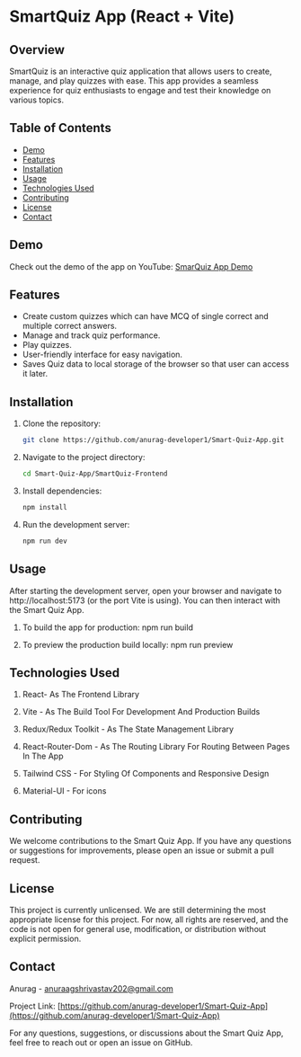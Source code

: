 # SmartQuiz App (React + Vite)

## Overview
SmartQuiz is an interactive quiz application that allows users to create, manage, and play quizzes with ease. This app provides a seamless experience for quiz enthusiasts to engage and test their knowledge on various topics.

## Table of Contents
- [Demo](#demo)
- [Features](#features)
- [Installation](#installation)
- [Usage](#usage)
- [Technologies Used](#technologies-used)
- [Contributing](#contributing)
- [License](#license)
- [Contact](#contact)

## Demo
Check out the demo of the app on YouTube: [SmarQuiz App Demo](https://www.youtube.com/watch?v=xPa0TQKsPho)

## Features
- Create custom quizzes which can have MCQ of single correct and multiple correct answers.
- Manage and track quiz performance.
- Play quizzes. 
- User-friendly interface for easy navigation.
- Saves Quiz data to local storage of the browser so that user can access it later.


## Installation
1. Clone the repository:
   ```bash
   git clone https://github.com/anurag-developer1/Smart-Quiz-App.git

2. Navigate to the project directory:
   ```bash
   cd Smart-Quiz-App/SmartQuiz-Frontend

4. Install dependencies:
   ```bash
   npm install

5. Run the development server:
   ```bash
   npm run dev

## Usage

After starting the development server, open your browser and navigate to http://localhost:5173 (or the port Vite is using). You can then interact with the Smart Quiz App.  

1. To build the app for production:
   npm run build

2. To preview the production build locally:
   npm run preview


## Technologies Used

1. React- As The Frontend Library

2. Vite - As The Build Tool For Development And Production Builds

3. Redux/Redux Toolkit - As The State Management Library

4. React-Router-Dom - As The Routing Library For Routing Between Pages In The App

5. Tailwind CSS - For Styling Of Components and Responsive Design

6. Material-UI - For icons

## Contributing

We welcome contributions to the Smart Quiz App. If you have any questions or suggestions for improvements, please open an issue or submit a pull request.

## License

This project is currently unlicensed. We are still determining the most appropriate license for this project. For now, all rights are reserved, and the code is not open for general use, modification, or distribution without explicit permission.


## Contact

Anurag - anuraagshrivastav202@gmail.com

Project Link: [https://github.com/anurag-developer1/Smart-Quiz-App](https://github.com/anurag-developer1/Smart-Quiz-App)

For any questions, suggestions, or discussions about the Smart Quiz App, feel free to reach out or open an issue on GitHub.
